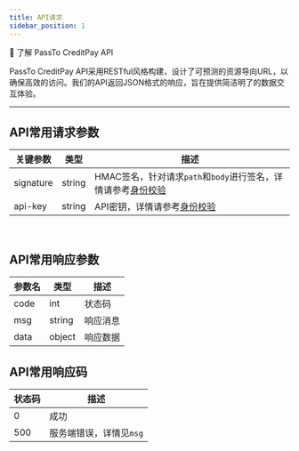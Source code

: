 ```yaml
---
title: API请求
sidebar_position: 1
---
```

👀 了解 PassTo CreditPay API   

PassTo CreditPay API采用RESTful风格构建，设计了可预测的资源导向URL，以确保高效的访问。我们的API返回JSON格式的响应，旨在提供简洁明了的数据交互体验。
***

## API常用请求参数
| 关键参数  | 类型   | 描述                                                                    |
| --------- | ------ | ----------------------------------------------------------------------- |
| signature | string | HMAC签名，针对请求`path`和`body`进行签名，详情请参考[身份校验](../auth) |
| api-key   | string | API密钥，详情请参考[身份校验](../auth)                                  |
<br />    

## API常用响应参数
| 参数名 | 类型   | 描述     |
| ------ | ------ | -------- |
| code   | int    | 状态码   |
| msg    | string | 响应消息 |
| data   | object | 响应数据 |

## API常用响应码
| 状态码 | 描述                    |
| ------ | ----------------------- |
| 0      | 成功                    |
| 500    | 服务端错误，详情见`msg` |
